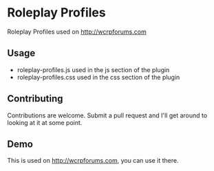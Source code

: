 # Roleplay Profiles
Roleplay Profiles used on http://wcrpforums.com


## Usage

* roleplay-profiles.js used in the js section of the plugin
* roleplay-profiles.css used in the css section of the plugin

## Contributing

Contributions are welcome. Submit a pull request and I'll get around to looking at it at some point.

## Demo

This is used on http://wcrpforums.com, you can use it there.
